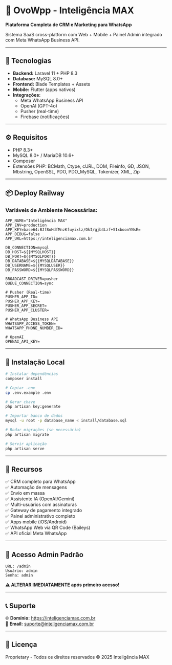 # 📱 OvoWpp - Inteligência MAX

**Plataforma Completa de CRM e Marketing para WhatsApp**

Sistema SaaS cross-platform com Web + Mobile + Painel Admin integrado com Meta WhatsApp Business API.

---

## 🚀 Tecnologias

- **Backend:** Laravel 11 + PHP 8.3
- **Database:** MySQL 8.0+
- **Frontend:** Blade Templates + Assets
- **Mobile:** Flutter (apps nativos)
- **Integrações:** 
  - Meta WhatsApp Business API
  - OpenAI (GPT-4o)
  - Pusher (real-time)
  - Firebase (notificações)

---

## ⚙️ Requisitos

- PHP 8.3+
- MySQL 8.0+ / MariaDB 10.6+
- Composer
- Extensões PHP: BCMath, Ctype, cURL, DOM, Fileinfo, GD, JSON, Mbstring, OpenSSL, PDO, PDO_MySQL, Tokenizer, XML, Zip

---

## 📦 Deploy Railway

### Variáveis de Ambiente Necessárias:

```env
APP_NAME="Inteligência MAX"
APP_ENV=production
APP_KEY=base64:BJf8oHdfMnzKfuyixlz/OkI/gjb4Lzf+S1xboonYNsE=
APP_DEBUG=false
APP_URL=https://inteligenciamax.com.br

DB_CONNECTION=mysql
DB_HOST=${{MYSQLHOST}}
DB_PORT=${{MYSQLPORT}}
DB_DATABASE=${{MYSQLDATABASE}}
DB_USERNAME=${{MYSQLUSER}}
DB_PASSWORD=${{MYSQLPASSWORD}}

BROADCAST_DRIVER=pusher
QUEUE_CONNECTION=sync

# Pusher (Real-time)
PUSHER_APP_ID=
PUSHER_APP_KEY=
PUSHER_APP_SECRET=
PUSHER_APP_CLUSTER=

# WhatsApp Business API
WHATSAPP_ACCESS_TOKEN=
WHATSAPP_PHONE_NUMBER_ID=

# OpenAI
OPENAI_API_KEY=
```

---

## 🔧 Instalação Local

```bash
# Instalar dependências
composer install

# Copiar .env
cp .env.example .env

# Gerar chave
php artisan key:generate

# Importar banco de dados
mysql -u root -p database_name < install/database.sql

# Rodar migrações (se necessário)
php artisan migrate

# Servir aplicação
php artisan serve
```

---

## 📱 Recursos

✅ CRM completo para WhatsApp  
✅ Automação de mensagens  
✅ Envio em massa  
✅ Assistente IA (OpenAI/Gemini)  
✅ Multi-usuários com assinaturas  
✅ Gateway de pagamento integrado  
✅ Painel administrativo completo  
✅ Apps mobile (iOS/Android)  
✅ WhatsApp Web via QR Code (Baileys)  
✅ API oficial Meta WhatsApp  

---

## 🔐 Acesso Admin Padrão

```
URL: /admin
Usuário: admin
Senha: admin
```

**⚠️ ALTERAR IMEDIATAMENTE após primeiro acesso!**

---

## 📞 Suporte

🌐 **Domínio:** https://inteligenciamax.com.br  
📧 **Email:** suporte@inteligenciamax.com.br  

---

## 📄 Licença

Proprietary - Todos os direitos reservados © 2025 Inteligência MAX

